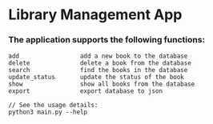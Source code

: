 # Library Management App

### The application supports the following functions:

    add                 add a new book to the database
    delete              delete a book from the database
    search              find the books in the database
    update_status       update the status of the book
    show                show all books from the database
    export              export database to json

    // See the usage details: 
    python3 main.py --help
